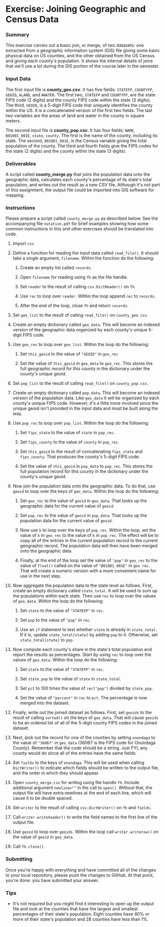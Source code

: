 # Exercise: Joining Geographic and Census Data

### Summary

This exercise carries out a basic join, or merge, of two datasets: one extracted from a geographic information system (GIS) file giving some basic physical data on US counties, and the other obtained from the US Census and giving each county's population. It shows the internal details of joins that we'll use a lot during the GIS portion of the course later in the semester.

### Input Data

The first input file is **county_geo.csv**. It has five fields: `STATEFP`, `COUNTYFP`, `GEOID`, `ALAND`, and `AWATER`. The first two, `STATEFP` and `COUNTYFP`, are the state FIPS code (2 digits) and the county FIPS code within the state (3 digits). The third, `GEOID`, is a 5-digit FIPS code that uniquely identifies the county within the US. It is a concatenated version of the first two fields. The last two variables are the areas of land and water in the county in square meters.

The second input file is **county_pop.csv**. It has four fields: `NAME`, `B01001_001E`, `state`, `county`. The first is the name of the county, including its state. The second, `B01001_001E`, is the Census variable giving the total population of the county. The third and fourth fields give the FIPS codes for the state (2 digits) and the county within the state (3 digits).

### Deliverables

A script called **county_merge.py** that joins the population data onto the geographic data, calculates each county's percentage of its state's total population, and writes out the result as a new CSV file. Although it's not part of this assignment, the output file could be imported into GIS software for mapping.

### Instructions

Please prepare a script called `county_merge.py` as described below. See the accompanying file `notation.pdf` for brief examples showing how some common instructions in this and other exercises should be translated into code.

1. Import `csv`

1. Define a function for reading the input data called `read_file()`. It should take a single argument, `filename`. Within the function do the following:

   1. Create an empty list called `records`.

   1. Open `filename` for reading using `fh` as the file handle.

   1. Set `reader` to the result of calling `csv.DictReader()` on `fh`.

   1. Use `rec` to loop over `reader`. Within the loop append `rec` to `records`.

   1. After the end of the loop, close `fh` and return `records`.

1. Set `geo_list` to the result of calling `read_file()` on `county_geo.csv`.

1. Create an empty dictionary called `geo_data`. This will become an indexed version of the geographic data organized by each county's unique 5-digit FIPS code.

1. Use `geo_rec` to loop over `geo_list`. Within the loop do the following:

   1. Set `this_geoid` to the value of `"GEOID"` in `geo_rec`

   1. Set the value of `this_geoid` in `geo_data` to `geo_rec`. This stores the full geographic record for this county in the dictionary under the county's unique geoid.

1. Set `pop_list` to the result of calling `read_file()` on `county_pop.csv`.

1. Create an empty dictionary called `pop_data`. This will become an indexed version of the population data. Like `geo_data` it will be organized by each county's unique FIPS code. However, it's a little more involved since the unique geoid isn't provided in the input data and must be built along the way.

1. Use `pop_rec` to loop over `pop_list`. Within the loop do the following:

   1. Set `fips_state` to the value of `state` in `pop_rec`.

   1. Set `fips_county` to the value of `county` in `pop_rec`.

   1. Set `this_geoid` to the result of concatenating `fips_state` and `fips_county`. That produces the county's 5-digit FIPS code.

   1. Set the value of `this_geoid` in `pop_data` to `pop_rec`. This stores the full population record for this county in the dictionary under the county's unique geoid.

1. Now join the population data onto the geographic data. To do that, use `geoid` to loop over the keys of `geo_data`. Within the loop do the following:

   1. Set `geo_rec` to the value of `geoid` in `geo_data`. That looks up the geographic data for the current value of `geoid`.

   1. Set `pop_rec` to the value of `geoid` in `pop_data`. That looks up the population data for the current value of `geoid`.

   1. Now use `k` to loop over the keys of `pop_rec`. Within the loop, set the value of `k` in `geo_rec` to the value of `k` in `pop_rec`. The effect will be to copy all of the entries in the current population record to the current geographic record. The population data will then have been merged onto the geographic data.

   1. Finally, at the end of the loop set the value of `"pop"` in `geo_rec` to the value of `float()` called on the value of `"B01001_001E"` in `geo_rec`. That will create a numeric version with a more convenient name for use in the next step.

1. Now aggregate the population data to the state level as follows. First, create an empty dictionary called `state_total`. It will be used to sum up the populations within each state. Then use `rec` to loop over the values of `geo_data`. Within the loop do the following:

    1. Set `state` to the value of `"STATEFP"` in `rec`.

    1. Set `pop` to the value of `"pop"` in `rec`.

    1. Use an `if` statement to test whether `state` is already in `state_total`. If it is, update `state_total[state]` by adding `pop` to it. Otherwise, set `state_total[state]` to `pop`.

1. Now compute each county's share in the state's total population and report the results as percentages. Start by using `rec` to loop over the values of `geo_data`. Within the loop do the following:

    1. Set `state` to the value of `"STATEFP"` in `rec`.

    1. Set `state_pop` to the value of `state` in `state_total`.

    1. Set `pct` to 100 times the value of `rec["pop"]` divided by `state_pop`.

    1. Set the value of `"percent"` in `rec` to `pct`. The percentage is now merged into the dataset.

1. Finally, write out the joined dataset as follows. First, set `geoids` to the result of calling `sorted()` on the keys of `geo_data`. That will cause `geoids` to be an ordered list of all of the 5-digit county FIPS codes in the joined dataset.

1. Next, pick out the record for one of the counties by setting `onondaga` to the value of `"36067"` in `geo_data` (36067 is the FIPS code for Onondaga County). Remember that the code should be a string. Just FYI, any county would do since all of the entries have the same fields.

1. Set `fields` to the keys of `onondaga`. This will be used when calling `DictWriter()` to indicate which fields should be written to the output file, and the order in which they should appear.

1. Open `county_merge.csv` for writing using file handle `fh`. Include additional argument `newline=""` in the call to `open()`. Without that, the output file will have extra newlines at the end of each line, which will cause it to be double spaced.

1. Set `writer` to the result of calling `csv.DictWriter()` on `fh` and `fields`.

1. Call `writer.writeheader()` to write the field names to the first line of the output file.

1. Use `geoid` to loop over `geoids`. Within the loop call `writer.writerow()` on the value of `geoid` in `geo_data`.

1. Call `fh.close()`.

### Submitting

Once you're happy with everything and have committed all of the changes to your local repository, please push the changes to GitHub. At that point, you're done: you have submitted your answer.

### Tips

+ It's not required but you might find it interesting to open up the output file and look at the counties that have the largest and smallest percentages of their state's population. Eight counties have 40% or more of their state's population and 28 counties have less than 1%.
